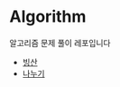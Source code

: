 # Algorithm
알고리즘 문제 풀이 레포입니다

+ [빙산](https://www.acmicpc.net/problem/2573)
+ [나누기](https://www.acmicpc.net/problem/21757)
